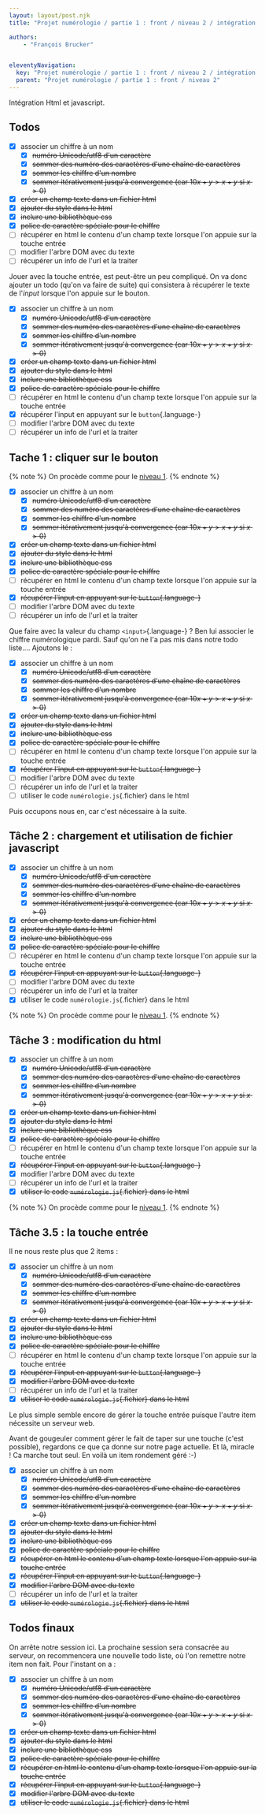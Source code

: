 ```yaml
---
layout: layout/post.njk
title: "Projet numérologie / partie 1 : front / niveau 2 / intégration html & js"

authors:
    - "François Brucker"


eleventyNavigation:
  key: "Projet numérologie / partie 1 : front / niveau 2 / intégration html & js"
  parent: "Projet numérologie / partie 1 : front / niveau 2"
---
```


<!-- début résumé -->

Intégration Html et javascript.

<!-- fin résumé -->

## Todos

* [X] associer un chiffre à un nom
  * [X] ~~numéro Unicode/utf8 d'un caractère~~
  * [X] ~~sommer des numéro des caractères d'une chaîne de caractères~~
  * [X] ~~sommer les chiffre d'un nombre~~
  * [X] ~~sommer itérativement jusqu'à convergence (car $10x + y > x+y$ si $x > 0$)~~
* [X] ~~créer un champ texte dans un fichier html~~
* [X] ~~ajouter du style dans le html~~
* [X] ~~inclure une bibliothèque css~~
* [X] ~~police de caractère spéciale pour le chiffre~~
* [ ] récupérer en html le contenu d'un champ texte lorsque l'on appuie sur la touche entrée
* [ ] modifier l'arbre DOM avec du texte
* [ ] récupérer un info de l'url et la traiter

Jouer avec la touche entrée, est peut-être un peu compliqué. On va donc ajouter un todo (qu'on va faire de suite) qui consistera à récupérer le texte de l'*input* lorsque l'on appuie sur le bouton.

* [X] associer un chiffre à un nom
  * [X] ~~numéro Unicode/utf8 d'un caractère~~
  * [X] ~~sommer des numéro des caractères d'une chaîne de caractères~~
  * [X] ~~sommer les chiffre d'un nombre~~
  * [X] ~~sommer itérativement jusqu'à convergence (car $10x + y > x+y$ si $x > 0$)~~
* [X] ~~créer un champ texte dans un fichier html~~
* [X] ~~ajouter du style dans le html~~
* [X] ~~inclure une bibliothèque css~~
* [X] ~~police de caractère spéciale pour le chiffre~~
* [ ] récupérer en html le contenu d'un champ texte lorsque l'on appuie sur la touche entrée
* [X] récupérer l'input en appuyant sur le `button`{.language-}
* [ ] modifier l'arbre DOM avec du texte
* [ ] récupérer un info de l'url et la traiter

## Tache 1 : cliquer sur le bouton

{% note %}
On procède comme pour le [niveau 1](../../niveau-1/4-integration_html_js#tache-1).
{% endnote %}

* [X] associer un chiffre à un nom
  * [X] ~~numéro Unicode/utf8 d'un caractère~~
  * [X] ~~sommer des numéro des caractères d'une chaîne de caractères~~
  * [X] ~~sommer les chiffre d'un nombre~~
  * [X] ~~sommer itérativement jusqu'à convergence (car $10x + y > x+y$ si $x > 0$)~~
* [X] ~~créer un champ texte dans un fichier html~~
* [X] ~~ajouter du style dans le html~~
* [X] ~~inclure une bibliothèque css~~
* [X] ~~police de caractère spéciale pour le chiffre~~
* [ ] récupérer en html le contenu d'un champ texte lorsque l'on appuie sur la touche entrée
* [X] ~~récupérer l'input en appuyant sur le `button`{.language-}~~
* [ ] modifier l'arbre DOM avec du texte
* [ ] récupérer un info de l'url et la traiter

Que faire avec la valeur du champ `<input>`{.language-} ? Ben lui associer le chiffre numérologique pardi. Sauf qu'on ne l'a pas mis dans notre todo liste.... Ajoutons le :

* [X] associer un chiffre à un nom
  * [X] ~~numéro Unicode/utf8 d'un caractère~~
  * [X] ~~sommer des numéro des caractères d'une chaîne de caractères~~
  * [X] ~~sommer les chiffre d'un nombre~~
  * [X] ~~sommer itérativement jusqu'à convergence (car $10x + y > x+y$ si $x > 0$)~~
* [X] ~~créer un champ texte dans un fichier html~~
* [X] ~~ajouter du style dans le html~~
* [X] ~~inclure une bibliothèque css~~
* [X] ~~police de caractère spéciale pour le chiffre~~
* [ ] récupérer en html le contenu d'un champ texte lorsque l'on appuie sur la touche entrée
* [X] ~~récupérer l'input en appuyant sur le `button`{.language-}~~
* [ ] modifier l'arbre DOM avec du texte
* [ ] récupérer un info de l'url et la traiter
* [ ] utiliser le code `numérologie.js`{.fichier} dans le html

Puis occupons nous en, car c'est nécessaire à la suite.

## <span id="tache-2"></span> Tâche 2 : chargement et utilisation de fichier javascript

* [X] associer un chiffre à un nom
  * [X] ~~numéro Unicode/utf8 d'un caractère~~
  * [X] ~~sommer des numéro des caractères d'une chaîne de caractères~~
  * [X] ~~sommer les chiffre d'un nombre~~
  * [X] ~~sommer itérativement jusqu'à convergence (car $10x + y > x+y$ si $x > 0$)~~
* [X] ~~créer un champ texte dans un fichier html~~
* [X] ~~ajouter du style dans le html~~
* [X] ~~inclure une bibliothèque css~~
* [X] ~~police de caractère spéciale pour le chiffre~~
* [ ] récupérer en html le contenu d'un champ texte lorsque l'on appuie sur la touche entrée
* [X] ~~récupérer l'input en appuyant sur le `button`{.language-}~~
* [ ] modifier l'arbre DOM avec du texte
* [ ] récupérer un info de l'url et la traiter
* [X] utiliser le code `numérologie.js`{.fichier} dans le html

{% note %}
On procède comme pour le [niveau 1](../../niveau-1/4-integration_html_js#tache-2).
{% endnote %}

## <span id="tache-3"></span> Tâche 3 : modification du html

* [X] associer un chiffre à un nom
  * [X] ~~numéro Unicode/utf8 d'un caractère~~
  * [X] ~~sommer des numéro des caractères d'une chaîne de caractères~~
  * [X] ~~sommer les chiffre d'un nombre~~
  * [X] ~~sommer itérativement jusqu'à convergence (car $10x + y > x+y$ si $x > 0$)~~
* [X] ~~créer un champ texte dans un fichier html~~
* [X] ~~ajouter du style dans le html~~
* [X] ~~inclure une bibliothèque css~~
* [X] ~~police de caractère spéciale pour le chiffre~~
* [ ] récupérer en html le contenu d'un champ texte lorsque l'on appuie sur la touche entrée
* [X] ~~récupérer l'input en appuyant sur le `button`{.language-}~~
* [X] modifier l'arbre DOM avec du texte
* [ ] récupérer un info de l'url et la traiter
* [X] ~~utiliser le code `numérologie.js`{.fichier} dans le html~~

{% note %}
On procède comme pour le [niveau 1](../../niveau-1/4-integration_html_js#tache-3).
{% endnote %}

## Tâche 3.5 : la touche entrée

Il ne nous reste plus que 2 items :

* [X] associer un chiffre à un nom
  * [X] ~~numéro Unicode/utf8 d'un caractère~~
  * [X] ~~sommer des numéro des caractères d'une chaîne de caractères~~
  * [X] ~~sommer les chiffre d'un nombre~~
  * [X] ~~sommer itérativement jusqu'à convergence (car $10x + y > x+y$ si $x > 0$)~~
* [X] ~~créer un champ texte dans un fichier html~~
* [X] ~~ajouter du style dans le html~~
* [X] ~~inclure une bibliothèque css~~
* [X] ~~police de caractère spéciale pour le chiffre~~
* [ ] récupérer en html le contenu d'un champ texte lorsque l'on appuie sur la touche entrée
* [X] ~~récupérer l'input en appuyant sur le `button`{.language-}~~
* [X] ~~modifier l'arbre DOM avec du texte~~
* [ ] récupérer un info de l'url et la traiter
* [X] ~~utiliser le code `numérologie.js`{.fichier} dans le html~~

Le plus simple semble encore de gérer la touche entrée puisque l'autre item nécessite un serveur web.

Avant de gougeuler comment gérer le fait de taper sur une touche (c'est possible), regardons ce que ça donne sur notre page actuelle. Et là, miracle ! Ca marche tout seul. En voilà un item rondement géré :-)

* [X] associer un chiffre à un nom
  * [X] ~~numéro Unicode/utf8 d'un caractère~~
  * [X] ~~sommer des numéro des caractères d'une chaîne de caractères~~
  * [X] ~~sommer les chiffre d'un nombre~~
  * [X] ~~sommer itérativement jusqu'à convergence (car $10x + y > x+y$ si $x > 0$)~~
* [X] ~~créer un champ texte dans un fichier html~~
* [X] ~~ajouter du style dans le html~~
* [X] ~~inclure une bibliothèque css~~
* [X] ~~police de caractère spéciale pour le chiffre~~
* [X] ~~récupérer en html le contenu d'un champ texte lorsque l'on appuie sur la touche entrée~~
* [X] ~~récupérer l'input en appuyant sur le `button`{.language-}~~
* [X] ~~modifier l'arbre DOM avec du texte~~
* [ ] récupérer un info de l'url et la traiter
* [X] ~~utiliser le code `numérologie.js`{.fichier} dans le html~~

## Todos finaux

On arrête notre session ici. La prochaine session sera consacrée au serveur, on recommencera une nouvelle todo liste, où l'on remettre notre item non fait. Pour l'instant on a :

* [X] associer un chiffre à un nom
  * [X] ~~numéro Unicode/utf8 d'un caractère~~
  * [X] ~~sommer des numéro des caractères d'une chaîne de caractères~~
  * [X] ~~sommer les chiffre d'un nombre~~
  * [X] ~~sommer itérativement jusqu'à convergence (car $10x + y > x+y$ si $x > 0$)~~
* [X] ~~créer un champ texte dans un fichier html~~
* [X] ~~ajouter du style dans le html~~
* [X] ~~inclure une bibliothèque css~~
* [X] ~~police de caractère spéciale pour le chiffre~~
* [X] ~~récupérer en html le contenu d'un champ texte lorsque l'on appuie sur la touche entrée~~
* [X] ~~récupérer l'input en appuyant sur le `button`{.language-}~~
* [X] ~~modifier l'arbre DOM avec du texte~~
* [X] ~~utiliser le code `numérologie.js`{.fichier} dans le html~~
